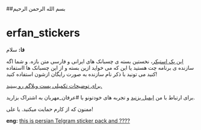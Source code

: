 ##بسم الله الرحمن الرحیم
# erfan_stickers
**فا:**
سلام

[این پک استیکر](https://telegram.me/addstickers/Erfan_Mehraban)، نخستین بسته ی چسبانک های ایرانی و فارسی متن بازه. و شما اگه سازنده ی برنامه چت هستید یا این که می خواید ازین بسته و از این چسبانک ها ااستفاده کنید می تونید با ذکر نام سازنده به صورت رایگان ازشون استفاده کنید!

[برای توضیحات تکمیلی پست وبلاگم رو ببینید.](http://erfanmehraban.ir/2015/08/%D8%A7%D9%88%D9%84%DB%8C%D9%86-%DA%86%D8%B3%D8%A8%D8%A7%D9%86%DA%A9-%D9%85%D8%AA%D9%86-%D8%A8%D8%A7%D8%B2/)

برای ارتباط با من [ایمیل بزنید](mailto:erfan.mehraban@gmail.com) و تجربه های خودتونو با #عرفان_مهربان به اشتراک بزارید.

ممنون که از کارم حمایت میکنید. یا علی!

**eng:**
[this is persian Telgram sticker pack and ????](http://erfanmehraban.ir/2015/08/%D8%A7%D9%88%D9%84%DB%8C%D9%86-%DA%86%D8%B3%D8%A8%D8%A7%D9%86%DA%A9-%D9%85%D8%AA%D9%86-%D8%A8%D8%A7%D8%B2/)
